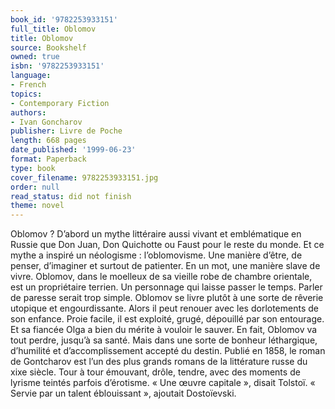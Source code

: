 ```yaml
---
book_id: '9782253933151'
full_title: Oblomov
title: Oblomov
source: Bookshelf
owned: true
isbn: '9782253933151'
language:
- French
topics:
- Contemporary Fiction
authors:
- Ivan Goncharov
publisher: Livre de Poche
length: 668 pages
date_published: '1999-06-23'
format: Paperback
type: book
cover_filename: 9782253933151.jpg
order: null
read_status: did not finish
theme: novel
---
```

Oblomov ? D’abord un mythe littéraire aussi vivant et emblématique en Russie que Don Juan, Don Quichotte ou Faust pour le reste du monde. Et ce mythe a inspiré un néologisme : l’oblomovisme. Une manière d’être, de penser, d’imaginer et surtout de patienter. En un mot, une manière slave de vivre. Oblomov, dans le moelleux de sa vieille robe de chambre orientale, est un propriétaire terrien. Un personnage qui laisse passer le temps. Parler de paresse serait trop simple. Oblomov se livre plutôt à une sorte de rêverie utopique et engourdissante. Alors il peut renouer avec les dorlotements de son enfance. Proie facile, il est exploité, grugé, dépouillé par son entourage. Et sa fiancée Olga a bien du mérite à vouloir le sauver. En fait, Oblomov va tout perdre, jusqu’à sa santé. Mais dans une sorte de bonheur léthargique, d’humilité et d’accomplissement accepté du destin.
Publié en 1858, le roman de Gontcharov est l’un des plus grands romans de la littérature russe du xixe siècle. Tour à tour émouvant, drôle, tendre, avec des moments de lyrisme teintés parfois d’érotisme. « Une œuvre capitale », disait Tolstoï. « Servie par un talent éblouissant », ajoutait Dostoïevski.
